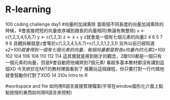 # R-learning
100 coding challenge day1
#向量的加減乘除
當兩個不同長度的向量加減乘除的時候，R會直接把短的向量依序補到跟長的向量相同(無論有無整除)
x <- c(1,2,3,4,5,6,7)
y <- c(1,2,3)
z <- x + y
z就會是一個有七個元素的向量2 4 6 5 7 9 8
具體拆解就是z會等於c(1,2,3,4,5,6,7)+c(1,2,3,1,2,3,1)
另外以前已經知道
x*2+100就會得到一個有七個元素的向量，每個向量都是對各x向量內的元素*2+100
102 104 106 108 110 112 114
這其實就是用到剛才的觀念，2跟100都是一個只有一個元素的向量，但是R會自動把他補齊到7個元素!
看超多基本教材都沒有講到這個XD
今天終於在MIT的教材裡面看到了
推薦玩這個課程，你只要打對一行代碼他就會鼓勵你打對了XDD
14 310x Intro to R

#workspace and file 如何用R語言直接管理檔案(平常在window圖形化介面上點點按按的東西如何用R語言來控制)

